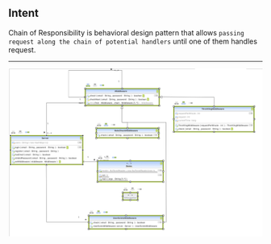 ## Intent

Chain of Responsibility is behavioral design pattern that allows `passing request along the chain of potential handlers` until one of them handles request.

***

![Chain of Responsibility Pattern UML](https://github.com/muarshad01/Java-Design-Patterns/blob/main/Diagrams/chain_of_responsibility/chain_of_responsibility.png)
